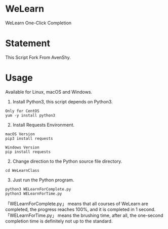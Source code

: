 # WeLearn
WeLearn One-Click Completion

# Statement
This Script Fork From AvenShy.

# Usage
Available for Linux, macOS and Windows.

1. Install Python3, this script depends on Python3.
~~~
Only for CentOS
yum -y install python3
~~~
2. Install Requests Environment.
~~~
macOS Version
pip3 install requests

Windows Version
pip install requests
~~~
2. Change direction to the Python source file directory.
~~~
cd WeLearnClass
~~~
3. Just run the Python program.
~~~
python3 WELearnForComplete.py
python3 WELearnForTime.py
~~~
「WELearnForComplete.py」 means that all courses of WeLearn are completed, the progress reaches 100%, and it is completed in 1 second. 「WELearnForTime.py」 means the brushing time, after all, the one-second completion time is definitely not up to the standard.
